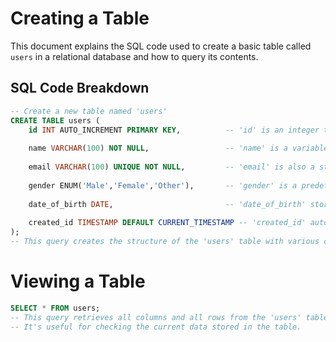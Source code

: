 # Creating a Table

This document explains the SQL code used to create a basic table called `users` in a relational database and how to query its contents.

## SQL Code Breakdown

```sql
-- Create a new table named 'users'
CREATE TABLE users (
    id INT AUTO_INCREMENT PRIMARY KEY,          -- 'id' is an integer that automatically increments for each new row and is set as the Primary Key (unique identifier)
    
    name VARCHAR(100) NOT NULL,                 -- 'name' is a variable-length string (up to 100 characters) and cannot be NULL (must have a value)
    
    email VARCHAR(100) UNIQUE NOT NULL,         -- 'email' is also a string up to 100 characters; it must be unique (no two users can have the same email), and cannot be NULL
    
    gender ENUM('Male','Female','Other'),       -- 'gender' is a predefined set of possible string values: 'Male', 'Female', or 'Other'
    
    date_of_birth DATE,                         -- 'date_of_birth' stores a date (format: YYYY-MM-DD)
    
    created_id TIMESTAMP DEFAULT CURRENT_TIMESTAMP -- 'created_id' automatically stores the current timestamp when a new row is inserted
);
-- This query creates the structure of the 'users' table with various columns and constraints.
```

# Viewing a Table

```sql
SELECT * FROM users;
-- This query retrieves all columns and all rows from the 'users' table.
-- It's useful for checking the current data stored in the table.

